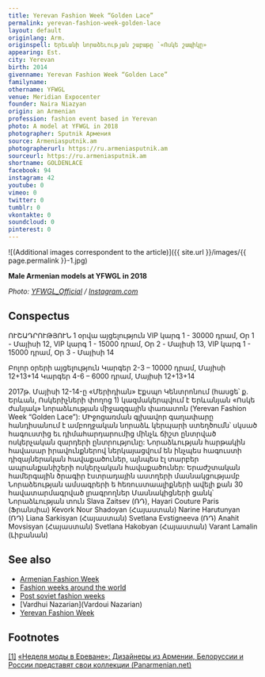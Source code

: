 ```yaml
---
title: Yerevan Fashion Week “Golden Lace”
permalink: yerevan-fashion-week-golden-lace
layout: default
originlang: Arm.
originspell: Երեւանի նորաձեւության շաբաթը `«Ոսկե շապիկը»
appearing: Est.
city: Yerevan
birth: 2014
givenname: Yerevan Fashion Week “Golden Lace”
familyname:
othername: YFWGL
venue: Meridian Expocenter
founder: Naira Niazyan
origin: an Armenian
profession: fashion event based in Yerevan
photo: A model at YFWGL in 2018
photographer: Sputnik Армения
source: Armeniasputnik.am
photographerurl: https://ru.armeniasputnik.am
sourceurl: https://ru.armeniasputnik.am
shortname: GOLDENLACE
facebook: 94
instagram: 42
youtube: 0
vimeo: 0
twitter: 0
tumblr: 0
vkontakte: 0
soundcloud: 0
pinterest: 0
---
```


![(Additional images correspondent to the article)]({{ site.url }}/images/{{ page.permalink }}-1.jpg)

**Male Armenian models at YFWGL in 2018**

*Photo: [YFWGL_Official](https://www.instagram.com/yfwgl/) / [Instagram.com](https://www.instagram.com/yfwgl/)*

## Сonspectus

ՈՒՇԱԴՐՈՒԹՅՈՒՆ
1 օրվա այցելություն
VIP կարգ 1 - 30000 դրամ, Օր 1 - Մայիսի 12,
VIP կարգ 1 - 15000 դրամ, Օր 2 - Մայիսի 13,
VIP կարգ 1 - 15000 դրամ, Օր 3 - Մայիսի 14

Բոլոր օրերի այցելություն
Կարգեր 2-3 – 10000 դրամ, Մայիսի 12+13+14
Կարգեր 4-6 – 6000 դրամ, Մայիսի 12+13+14

2017թ. Մայիսի 12-14-ը «Մերիդիան» Էքսպո Կենտրոնում (հասցե՝ ք. Երևան, Ոսկերիչների փողոց 1)
կազմակերպվում է Երևանյան «Ոսկե ժանյակ» նորաձևության միջազգային փառատոն (Yerevan Fashion Week “Golden Lace”):
ՄԻջոցառման գլխավոր գաղափարը հանդիսանում է ամբողջական նորաձև կերպարի ստեղծումն՝ սկսած հագուստից եւ դիմահարդարումից մինչև ճիշտ ընտրված ոսկերչական զարդերի ընտրությունը:
Նորաձևության հարթակին հավասար իրավունքներով ներկայացվում են ինչպես հագուստի դիզայներական հավաքածուներ, այնպես էլ տարբեր ապրանքանիշերի ոսկերչական հավաքածուներ:
Երաժշտական համերգային ծրագիր էստրադային աստղերի մասնակցությամբ
Նորաձեության ամսագրերի ե հեռուստաալիքների ավելի քան 30 հավատարմագրված լրագրողներ
Մասնակիցների ցանկ՝
Նորաձևության տուն Slava Zaitsev (ՌԴ),
Hayari Couture Paris (Ֆրանսիա)
Kevork Nour Shadoyan (Հայաստան)
Narine Harutunyan (ՌԴ)
Liana Sarkisyan (Հայաստան)
Svetlana Evstigneeva (ՌԴ)
Anahit Movsisyan (Հայաստան)
Svetlana Hakobyan (Հայաստան)
Varant Lamalin (Լիբանան)

## See also

+ [Armenian Fashion Week](armenian-fashion-week)
+ [Fashion weeks around the world](fashion-weeks-around-the-world)
+ [Post soviet fashion weeks](post-soviet-fashion-weeks)
+ [Vardhui Nazarian](Vardoui Nazarian)
+ [Yerevan Fashion Week](yerevan-fashion-week)

## Footnotes

[[1]](#a1) <span id="f1"></span> [«Неделя моды в Ереване»: Дизайнеры из Армении, Белоруссии и России представят свои коллекции (Panarmenian.net)](http://www.panarmenian.net/rus/news/247201/)
